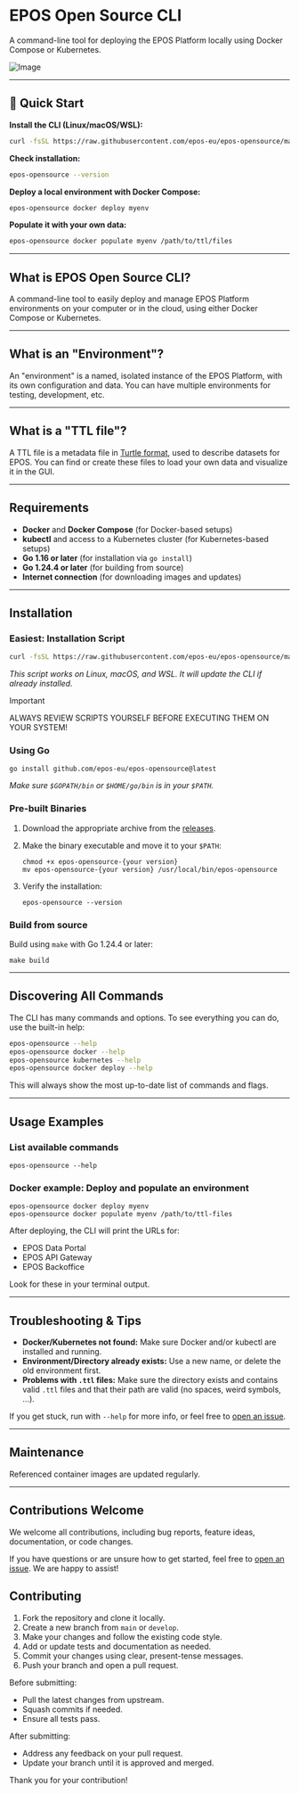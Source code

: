 # EPOS Open Source CLI

A command-line tool for deploying the EPOS Platform locally using Docker Compose or Kubernetes.

![Image](https://github.com/user-attachments/assets/adb46bfd-b5b1-47d8-9c56-4aa7cfb24479)

---

## 🚀 Quick Start

**Install the CLI (Linux/macOS/WSL):**

```bash
curl -fsSL https://raw.githubusercontent.com/epos-eu/epos-opensource/main/install.sh | sh
```

**Check installation:**

```bash
epos-opensource --version
```

**Deploy a local environment with Docker Compose:**

```bash
epos-opensource docker deploy myenv
```

**Populate it with your own data:**

```bash
epos-opensource docker populate myenv /path/to/ttl/files
```

---

## What is EPOS Open Source CLI?

A command-line tool to easily deploy and manage EPOS Platform environments on your computer or in the cloud, using either Docker Compose or Kubernetes.

---

## What is an "Environment"?

An "environment" is a named, isolated instance of the EPOS Platform, with its own configuration and data. You can have multiple environments for testing, development, etc.

---

## What is a "TTL file"?

A TTL file is a metadata file in [Turtle format](https://www.w3.org/TR/turtle/), used to describe datasets for EPOS. You can find or create these files to load your own data and visualize it in the GUI.

---

## Requirements

- **Docker** and **Docker Compose** (for Docker-based setups)
- **kubectl** and access to a Kubernetes cluster (for Kubernetes-based setups)
- **Go 1.16 or later** (for installation via `go install`)
- **Go 1.24.4 or later** (for building from source)
- **Internet connection** (for downloading images and updates)

---

## Installation

### Easiest: Installation Script

```bash
curl -fsSL https://raw.githubusercontent.com/epos-eu/epos-opensource/main/install.sh | sh
```

_This script works on Linux, macOS, and WSL. It will update the CLI if already installed._

> [!IMPORTANT]
> ALWAYS REVIEW SCRIPTS YOURSELF BEFORE EXECUTING THEM ON YOUR SYSTEM!

### Using Go

```shell
go install github.com/epos-eu/epos-opensource@latest
```

_Make sure `$GOPATH/bin` or `$HOME/go/bin` is in your `$PATH`._

### Pre-built Binaries

1. Download the appropriate archive from the [releases](https://github.com/epos-eu/epos-opensource/releases).
2. Make the binary executable and move it to your `$PATH`:

   ```shell
   chmod +x epos-opensource-{your version}
   mv epos-opensource-{your version} /usr/local/bin/epos-opensource
   ```

3. Verify the installation:

   ```shell
   epos-opensource --version
   ```

### Build from source

Build using `make` with Go 1.24.4 or later:

```shell
make build
```

---

## Discovering All Commands

The CLI has many commands and options. To see everything you can do, use the built-in help:

```bash
epos-opensource --help
epos-opensource docker --help
epos-opensource kubernetes --help
epos-opensource docker deploy --help
```

This will always show the most up-to-date list of commands and flags.

---

## Usage Examples

### List available commands

```shell
epos-opensource --help
```

### Docker example: Deploy and populate an environment

```shell
epos-opensource docker deploy myenv
epos-opensource docker populate myenv /path/to/ttl-files
```

After deploying, the CLI will print the URLs for:

- EPOS Data Portal
- EPOS API Gateway
- EPOS Backoffice

Look for these in your terminal output.

---

## Troubleshooting & Tips

- **Docker/Kubernetes not found:** Make sure Docker and/or kubectl are installed and running.
- **Environment/Directory already exists:** Use a new name, or delete the old environment first.
- **Problems with `.ttl` files:** Make sure the directory exists and contains valid `.ttl` files and that their path are valid (no spaces, weird symbols, ...).

If you get stuck, run with `--help` for more info, or feel free to [open an issue](https://github.com/epos-eu/epos-opensource/issues).

---

## Maintenance

Referenced container images are updated regularly.

---

## Contributions Welcome

We welcome all contributions, including bug reports, feature ideas, documentation, or code changes.

If you have questions or are unsure how to get started, feel free to [open an issue](https://github.com/epos-eu/epos-opensource/issues). We are happy to assist!

## Contributing

1. Fork the repository and clone it locally.
2. Create a new branch from `main` or `develop`.
3. Make your changes and follow the existing code style.
4. Add or update tests and documentation as needed.
5. Commit your changes using clear, present-tense messages.
6. Push your branch and open a pull request.

Before submitting:

- Pull the latest changes from upstream.
- Squash commits if needed.
- Ensure all tests pass.

After submitting:

- Address any feedback on your pull request.
- Update your branch until it is approved and merged.

Thank you for your contribution!

